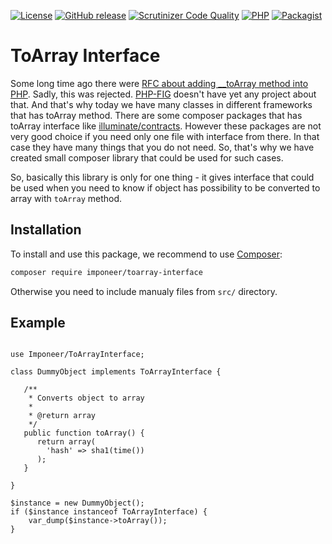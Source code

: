 [![License](https://img.shields.io/github/license/imponeer/toarray-interface.svg?maxAge=2592000)](LICENSE)
[![GitHub release](https://img.shields.io/github/release/imponeer/toarray-interface.svg?maxAge=2592000)](https://github.com/imponeer/toarray-interface/releases) [![Scrutinizer Code Quality](https://scrutinizer-ci.com/g/imponeer/toarray-interface/badges/quality-score.png)](https://scrutinizer-ci.com/g/imponeer/toarray-interface/) [![PHP](https://img.shields.io/packagist/php-v/imponeer/toarray-interface.svg)](http://php.net) 
[![Packagist](https://img.shields.io/packagist/dm/imponeer/toarray-interface.svg)](https://packagist.org/packages/imponeer/toarray-interface)

# ToArray Interface

Some long time ago there were [RFC about adding __toArray method into PHP](https://wiki.php.net/rfc/object_cast_to_types). Sadly, this was rejected. [PHP-FIG](https://www.php-fig.org/psr/) doesn't have yet any project about that. And that's why today we have many classes in different frameworks that has toArray method. There are some composer packages that has toArray interface like [illuminate/contracts](https://packagist.org/packages/illuminate/contracts). However these packages are not very good choice if you need only one file with interface from there. In that case they have many things that you do not need. So, that's why we have created small composer library that could be used for such cases.

So, basically this library is only for one thing - it gives interface that could be used when you need to know if object has possibility to be converted to array with `toArray` method.

## Installation

To install and use this package, we recommend to use [Composer](https://getcomposer.org):

```bash
composer require imponeer/toarray-interface
```

Otherwise you need to include manualy files from `src/` directory. 

## Example

```php5

use Imponeer/ToArrayInterface;

class DummyObject implements ToArrayInterface {

   /**
    * Converts object to array
    *
    * @return array
    */
   public function toArray() {
      return array(
      	'hash' => sha1(time())
      );
   }

}

$instance = new DummyObject();
if ($instance instanceof ToArrayInterface) {
	var_dump($instance->toArray());
}

```
